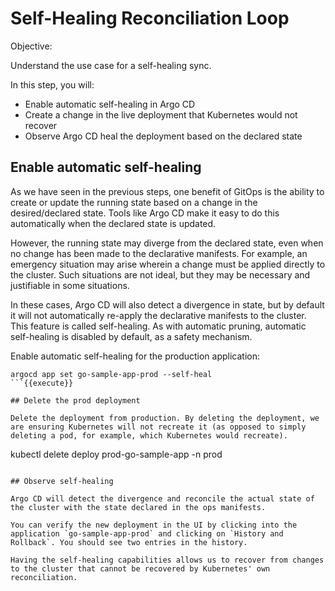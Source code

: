 # Self-Healing Reconciliation Loop

Objective:


Understand the use case for a self-healing sync.

In this step, you will:
* Enable automatic self-healing in Argo CD
* Create a change in the live deployment that Kubernetes would not recover
* Observe Argo CD heal the deployment based on the declared state

## Enable automatic self-healing

As we have seen in the previous steps, one benefit of GitOps is the ability to create or update the running state based on a change in the desired/declared state. 
Tools like Argo CD make it easy to do this automatically when the declared state is updated.

However, the running state may diverge from the declared state, even when no change has been made to the declarative manifests. 
For example, an emergency situation may arise wherein a change must be applied directly to the cluster. 
Such situations are not ideal, but they may be necessary and justifiable in some situations.

In these cases, Argo CD will also detect a divergence in state, but by default it will not automatically re-apply the declarative manifests to the cluster. This feature is called self-healing. As with automatic pruning, automatic self-healing is disabled by default, as a safety mechanism.

Enable automatic self-healing for the production application:

```
argocd app set go-sample-app-prod --self-heal
```{{execute}}

## Delete the prod deployment

Delete the deployment from production. By deleting the deployment, we are ensuring Kubernetes will not recreate it (as opposed to simply deleting a pod, for example, which Kubernetes would recreate).

```
kubectl delete deploy prod-go-sample-app -n prod
```{{execute}}

## Observe self-healing

Argo CD will detect the divergence and reconcile the actual state of the cluster with the state declared in the ops manifests.

You can verify the new deployment in the UI by clicking into the application `go-sample-app-prod` and clicking on `History and Rollback`. You should see two entries in the history.

Having the self-healing capabilities allows us to recover from changes to the cluster that cannot be recovered by Kubernetes' own reconciliation.
